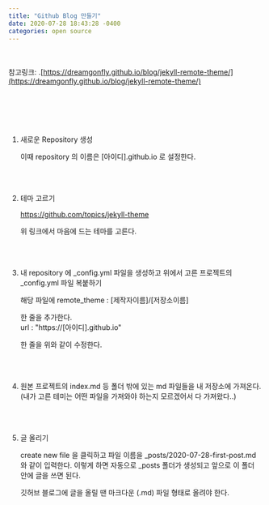 ```yaml
---
title: "Github Blog 만들기"
date: 2020-07-28 18:43:28 -0400
categories: open source
---
```



<br/><br/>
참고링크: .[https://dreamgonfly.github.io/blog/jekyll-remote-theme/](https://dreamgonfly.github.io/blog/jekyll-remote-theme/)

<br/><br/><br/><br/>

1. 새로운 Repository 생성

    이때 repository 의 이름은 [아이디].github.io 로 설정한다.

<br/><br/>

2. 테마 고르기

    https://github.com/topics/jekyll-theme
    
    위 링크에서 마음에 드는 테마를 고른다.
    
<br/><br/>

3. 내 repository 에 _config.yml 파일을 생성하고 위에서 고른 프로젝트의 _config.yml 파일 복붙하기

    해당 파일에 remote_theme : [제작자이름]/[저장소이름]
    
    한 줄을 추가한다.
    </br>
    url : "https://[아이디].github.io"
    
    한 줄을 위와 같이 수정한다.
    
<br/><br/>

4. 원본 프로젝트의 index.md 등 폴더 밖에 있는 md 파일들을 내 저장소에 가져온다. (내가 고른 테미는 어떤 파일을 가져와야 하는지 모르겠어서 다 가져왔다..)

<br/><br/>

5. 글 올리기

    create new file 을 클릭하고 파일 이름을 _posts/2020-07-28-first-post.md 와 같이 입력한다. 이렇게 하면 자동으로 _posts 폴더가 생성되고 앞으로 이 폴더 안에 글을 쓰면 된다.
    
    깃허브 블로그에 글을 올릴 땐 마크다운 (.md) 파일 형태로 올려야 한다.
